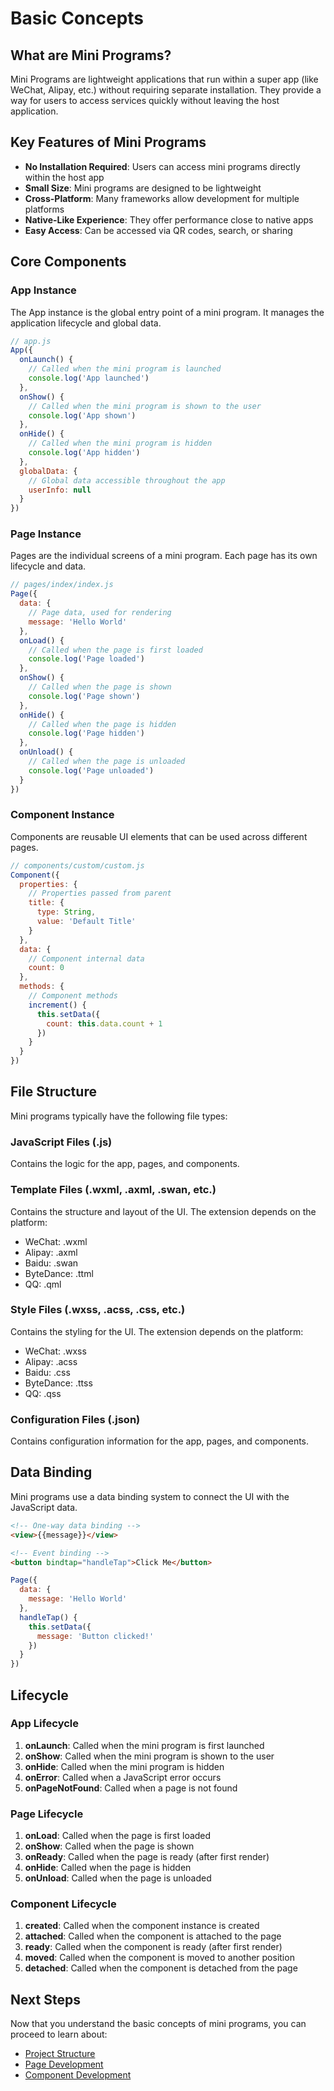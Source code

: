 # Basic Concepts

## What are Mini Programs?

Mini Programs are lightweight applications that run within a super app (like WeChat, Alipay, etc.) without requiring separate installation. They provide a way for users to access services quickly without leaving the host application.

## Key Features of Mini Programs

- **No Installation Required**: Users can access mini programs directly within the host app
- **Small Size**: Mini programs are designed to be lightweight
- **Cross-Platform**: Many frameworks allow development for multiple platforms
- **Native-Like Experience**: They offer performance close to native apps
- **Easy Access**: Can be accessed via QR codes, search, or sharing

## Core Components

### App Instance

The App instance is the global entry point of a mini program. It manages the application lifecycle and global data.

```javascript
// app.js
App({
  onLaunch() {
    // Called when the mini program is launched
    console.log('App launched')
  },
  onShow() {
    // Called when the mini program is shown to the user
    console.log('App shown')
  },
  onHide() {
    // Called when the mini program is hidden
    console.log('App hidden')
  },
  globalData: {
    // Global data accessible throughout the app
    userInfo: null
  }
})
```

### Page Instance

Pages are the individual screens of a mini program. Each page has its own lifecycle and data.

```javascript
// pages/index/index.js
Page({
  data: {
    // Page data, used for rendering
    message: 'Hello World'
  },
  onLoad() {
    // Called when the page is first loaded
    console.log('Page loaded')
  },
  onShow() {
    // Called when the page is shown
    console.log('Page shown')
  },
  onHide() {
    // Called when the page is hidden
    console.log('Page hidden')
  },
  onUnload() {
    // Called when the page is unloaded
    console.log('Page unloaded')
  }
})
```

### Component Instance

Components are reusable UI elements that can be used across different pages.

```javascript
// components/custom/custom.js
Component({
  properties: {
    // Properties passed from parent
    title: {
      type: String,
      value: 'Default Title'
    }
  },
  data: {
    // Component internal data
    count: 0
  },
  methods: {
    // Component methods
    increment() {
      this.setData({
        count: this.data.count + 1
      })
    }
  }
})
```

## File Structure

Mini programs typically have the following file types:

### JavaScript Files (.js)

Contains the logic for the app, pages, and components.

### Template Files (.wxml, .axml, .swan, etc.)

Contains the structure and layout of the UI. The extension depends on the platform:
- WeChat: .wxml
- Alipay: .axml
- Baidu: .swan
- ByteDance: .ttml
- QQ: .qml

### Style Files (.wxss, .acss, .css, etc.)

Contains the styling for the UI. The extension depends on the platform:
- WeChat: .wxss
- Alipay: .acss
- Baidu: .css
- ByteDance: .ttss
- QQ: .qss

### Configuration Files (.json)

Contains configuration information for the app, pages, and components.

## Data Binding

Mini programs use a data binding system to connect the UI with the JavaScript data.

```html
<!-- One-way data binding -->
<view>{{message}}</view>

<!-- Event binding -->
<button bindtap="handleTap">Click Me</button>
```

```javascript
Page({
  data: {
    message: 'Hello World'
  },
  handleTap() {
    this.setData({
      message: 'Button clicked!'
    })
  }
})
```

## Lifecycle

### App Lifecycle

1. **onLaunch**: Called when the mini program is first launched
2. **onShow**: Called when the mini program is shown to the user
3. **onHide**: Called when the mini program is hidden
4. **onError**: Called when a JavaScript error occurs
5. **onPageNotFound**: Called when a page is not found

### Page Lifecycle

1. **onLoad**: Called when the page is first loaded
2. **onShow**: Called when the page is shown
3. **onReady**: Called when the page is ready (after first render)
4. **onHide**: Called when the page is hidden
5. **onUnload**: Called when the page is unloaded

### Component Lifecycle

1. **created**: Called when the component instance is created
2. **attached**: Called when the component is attached to the page
3. **ready**: Called when the component is ready (after first render)
4. **moved**: Called when the component is moved to another position
5. **detached**: Called when the component is detached from the page

## Next Steps

Now that you understand the basic concepts of mini programs, you can proceed to learn about:

- [Project Structure](./project-structure.md)
- [Page Development](./page-development.md)
- [Component Development](./component-development.md)